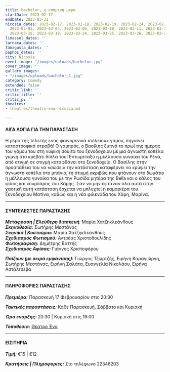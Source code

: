 ```yaml
---
title: bachelor, η επομενη μερα
startDate: 2023-02-17
endDate: 2023-03-31
nicosia_dates: 2023-02-17, 2023-02-18, 2023-02-19, 2023-02-24, 2023-02-25, 2023-02-26,
  2023-03-03, 2023-03-04, 2023-03-05, 2023-03-10, 2023-03-11, 2023-03-12, 2023-03-17,
  2023-03-18, 2023-03-19, 2023-03-24, 2023-03-25, 2023-03-26, 2023-03-31
limassol_dates: ''
larnaca_dates: ''
famagusta_dates: ''
paphos_dates: ''
city: Nicosia
event_image: "/images/uploads/bachelor.jpg"
cover_image: ''
gallery_images:
- "/images/uploads/bachelor_1.jpg"
category: Comedy
extended: false
critic_link: ''
critic_title: ''
critic_p: ''
theatres:
- theatres/theatro-ena-nicosia.md

---
```

#### ΛΙΓΑ ΛΟΓΙΑ ΓΙΑ ΤΗΝ ΠΑΡΑΣΤΑΣΗ

​Η μέρα της τελετής ενός φαινομενικά «τέλειου» γάμου, πηγαίνει καταστροφικά στραβά! Ο γαμπρός, o Βασίλης ξυπνά το πρωί της ημέρας του γάμου του στη νυφική σουίτα του ξενοδοχείου με μια άγνωστη κοπέλα γυμνή στο κρεβάτι δίπλα του! Εντωμεταξύ η μέλλουσα γυναίκα του Ρένα, από στιγμή σε στιγμή καταφθάνει στο ξενοδοχείο. Ο Βασίλης στην προσπάθεια του να «σώσει» την κατάσταση καταφέρνει να κρύψει την άγνωστη κοπέλα στο μπάνιο, τη στιγμή ακριβώς που φτάνουν στο δωμάτιο η μέλλουσα γυναίκα του με την Ρωσίδα μητέρα της Bella και ο κάλος του φίλος και κουμπάρος του Χάρης. Σαν να μην έφταναν όλα αυτά στην χαοτική αυτή κατάσταση έρχεται να μπλεχτεί η καμαριέρα του ξενοδοχείου Ματίνα, καθώς και η νέα φιλενάδα του Χάρη, Μαρίνα.

***

#### ΣΥΝΤΕΛΕΣΤΕΣ ΠΑΡΑΣΤΑΣΗΣ

**_Μετάφραση | Ελεύθερη διασκευή_**_:_ Μαρία Χατζηκλεάνθους  
**_Σκηνοθεσία:_** Σωτήρης Μεστάνας  
**_Σκηνικά | Κοστούμια:_** Μαρία Χατζηκλεάνθους  
**_Σχεδιασμός Φωτισμού:_** Αντρέας Χριστοδουλίδης  
**_Φωτογράφιση:_** Δημήτρης Βαττής  
**_Σχεδιασμός Αφίσας:_** Γιάννος Χριστοφόρου

**_Παίζουν (με σειρά εμφάνισης):_** Γιώργος Τζωρτζής, Ειρήνη Καραγιώργη, Σωτήρης Μεστάνας, Ειρήνη Σαλάτα, Ευαγγελία Νικολάου, Ειρήνα Αστάλτσεβα

***

#### ΠΛΗΡΟΦΟΡΙΕΣ ΠΑΡΑΣΤΑΣΗΣ

**_Πρεμιέρα:_** Παρασκευή 17 Φεβρουαρίου στις 20:30

**_Τακτικές παραστάσεις:_** Κάθε Παρασκευή, Σάββατο και Κυριακή

**_Ώρα έναρξης:_** 20:30 | Κυριακή στις 19:00

**_Τοποθεσια:_** [Θέατρο Ένα](?#map)

***

#### ΕΙΣΙΤΗΡΙΑ

**_Τιμή:_** €15 | €12

**_Κρατήσεις | Πληροφορίες:_** Στο τηλέφωνο 22348203
